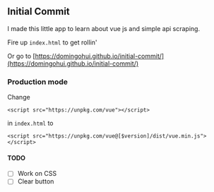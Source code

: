 ## Initial Commit

I made this little app to learn about vue js and simple api scraping.

Fire up ```index.html``` to get rollin'

Or go to [https://domingohui.github.io/initial-commit/](https://domingohui.github.io/initial-commit/)

### Production mode
Change 
```
<script src="https://unpkg.com/vue"></script>
```
in ```index.html``` to
```
<script src="https://unpkg.com/vue@[$version]/dist/vue.min.js"></script>
```


#### TODO

- [ ] Work on CSS
- [ ] Clear button
